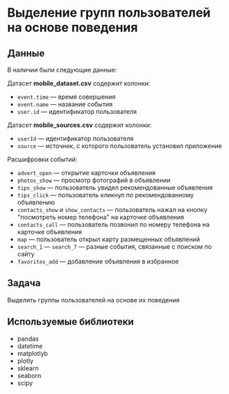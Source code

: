  # Выделение групп пользователей на основе поведения
## Данные
В наличии были следующие данные:

Датасет **mobile_dataset.csv** содержит колонки:

- `event.time` — время совершения
- `event.name` — название события
- `user.id` — идентификатор пользователя

Датасет **mobile_sources.csv** содержит колонки:

- `userId` — идентификатор пользователя
- `source` — источник, с которого пользователь установил приложение

Расшифровки событий:

- `advert_open` — открытие карточки объявления
- `photos_show` — просмотр фотографий в объявлении
- `tips_show` — пользователь увидел рекомендованные объявления
- `tips_click` — пользователь кликнул по рекомендованному объявлению
- `contacts_show` и `show_contacts` — пользователь нажал на кнопку "посмотреть номер телефона" на карточке объявления
- `contacts_call` — пользователь позвонил по номеру телефона на карточке объявления
- `map` — пользователь открыл карту размещенных объявлений
- `search_1` — `search_7` — разные события, связанные с поиском по сайту
- `favorites_add` — добавление объявления в избранное
## Задача

Выделить группы пользователей на основе их поведения
## Используемые библиотеки
- pandas
- datetime
- matplotlyb
- plotly
- sklearn
- seaborn
- scipy

